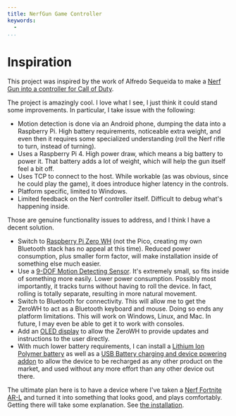 ```yaml
---
title: NerfGun Game Controller
keywords:
  -
...
```


# Inspiration

This project was inspired by the work of Alfredo Sequeida to make a [Nerf Gun into a
controller for Call of Duty](https://github.com/AlfredoSequeida/Nerf-Gun-Call-of-Duty-Warzone-Controller).

The project is amazingly cool. I love what I see, I just think it could stand some
improvements. In particular, I take issue with the following:

* Motion detection is done via an Android phone, dumping the data into a Raspberry Pi.
  High battery requirements, noticeable extra weight, and even then it requires some
  specialized understanding (roll the Nerf rifle to turn, instead of turning).
* Uses a Raspberry Pi 4. High power draw, which means a big battery to power it. That
  battery adds a lot of weight, which will help the gun itself feel a bit off.
* Uses TCP to connect to the host. While workable (as was obvious, since he could play
  the game), it does introduce higher latency in the controls.
* Platform specific, limited to Windows.
* Limited feedback on the Nerf controller itself. Difficult to debug what's happening
  inside.

Those are genuine functionality issues to address, and I think I have a decent solution.

* Switch to [Raspberry Pi Zero WH](https://www.adafruit.com/product/3708) (not the Pico,
  creating my own Bluetooth stack has no appeal at this time). Reduced power consumption,
  plus smaller form factor, will make installation inside of something else much easier.
* Use a [9-DOF Motion Detecting Sensor](https://www.adafruit.com/product/2472). It's
  extremely small, so fits inside of something more easily. Lower power consumption.
  Possibly most importantly, it tracks turns without having to roll the device. In fact,
  rolling is totally separate, resulting in more natural movement.
* Switch to Bluetooth for connectivity. This will allow me to get the ZeroWH to act
  as a Bluetooth keyboard and mouse. Doing so ends any platform limitations. This
  will work on Windows, Linux, and Mac. In future, I may even be able to get it to
  work with consoles.
* Add an [OLED display](https://www.adafruit.com/product/3527) to allow the ZeroWH to
  provide updates and instructions to the user directly.
* With much lower battery requirements, I can install a [Lithium Ion Polymer battery](https://www.adafruit.com/product/328)
  as well as a [USB Battery charging and device powering addon](https://www.adafruit.com/product/2465)
  to allow the device to be recharged as any other product on the market, and used
  without any more effort than any other device out there.
  
The ultimate plan here is to have a device where I've taken a [Nerf Fortnite AR-L](https://nerf.hasbro.com/en-us/product/fortnite-ar-l-nerf-elite-dart-blaster:BD9E4C78-1160-4FD6-9498-A39AC0632525)
and turned it into something that looks good, and plays comfortably. Getting there will
take some explanation. See [the installation](docs/install.md).